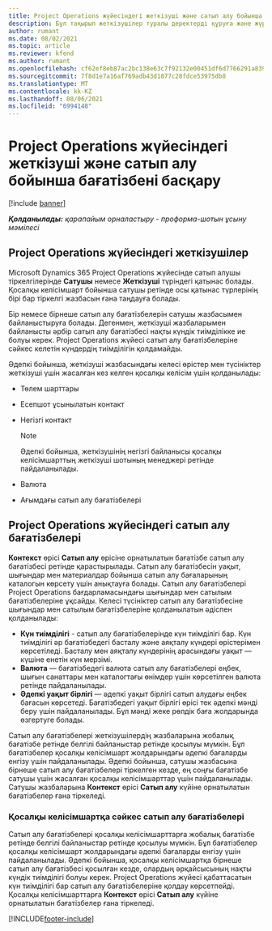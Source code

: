 ```yaml
---
title: Project Operations жүйесіндегі жеткізуші және сатып алу бойынша бағатізбені басқару
description: Бұл тақырып жеткізушілер туралы деректерді құруға және жүргізуге және қосалқы келісімшарт жасауға бағатізбелерді сатып алуға көмектесетін ақпаратты ұсынады.
author: rumant
ms.date: 08/02/2021
ms.topic: article
ms.reviewer: kfend
ms.author: rumant
ms.openlocfilehash: cf62ef8eb87ac2bc138e63c7f92132e00451df6d7766291a8399a94a070799ab
ms.sourcegitcommit: 7f8d1e7a16af769adb43d1877c28fdce53975db8
ms.translationtype: MT
ms.contentlocale: kk-KZ
ms.lasthandoff: 08/06/2021
ms.locfileid: "6994148"
---
```

# <a name="vendor-and-purchase-price-list-management-in-project-operations"></a>Project Operations жүйесіндегі жеткізуші және сатып алу бойынша бағатізбені басқару

[!include [banner](../../includes/dataverse-preview.md)]

_**Қолданылады:** қарапайым орналастыру - проформа-шотын ұсыну мәмілесі_

## <a name="vendors-in-project-operations"></a>Project Operations жүйесіндегі жеткізушілер

Microsoft Dynamics 365 Project Operations жүйесінде сатып алушы тіркелгілерінде **Сатушы** немесе **Жеткізуші** түріндегі қатынас болады. Қосалқы келісімшарт бойынша сатушы ретінде осы қатынас түрлерінің бірі бар тіркелгі жазбасын ғана таңдауға болады.

Бір немесе бірнеше сатып алу бағатізбелерін сатушы жазбасымен байланыстыруға болады. Дегенмен, жеткізуші жазбаларымен байланысты әрбір сатып алу бағатізбесі нақты күндік тиімділікке ие болуы керек. Project Operations жүйесі сатып алу бағатізбелеріне сәйкес келетін күндердің тиімділігін қолдамайды.

Әдепкі бойынша, жеткізуші жазбасындағы келесі өрістер мен түсініктер жеткізуші үшін жасалған кез келген қосалқы келісім үшін қолданылады:

- Төлем шарттары
- Есепшот ұсынылатын контакт
- Негізгі контакт

    > [!NOTE]
    > Әдепкі бойынша, жеткізушінің негізгі байланысы қосалқы келісімшарттың жеткізуші шотының менеджері ретінде пайдаланылады.

- Валюта
- Ағымдағы сатып алу бағатізбелері

## <a name="purchase-price-lists-in-project-operations"></a>Project Operations жүйесіндегі сатып алу бағатізбелері

**Контекст** өрісі **Сатып алу** өрісіне орнатылатын бағатізбе сатып алу бағатізбесі ретінде қарастырылады. Сатып алу бағатізбесін уақыт, шығындар мен материалдар бойынша сатып алу бағаларының каталогын көрсету үшін анықтауға болады. Сатып алу бағатізбелері Project Operations бағдарламасындағы шығындар мен сатылым бағатізбелеріне ұқсайды. Келесі түсініктер сатып алу бағатізбесіне шығындар мен сатылым бағатізбелеріне қолданылатын әдіспен қолданылады:

- **Күн тиімділігі** - сатып алу бағатізбелерінде күн тиімділігі бар. Күн тиімділігі әр бағатізбедегі басталу және аяқталу күндері өрістерімен көрсетіледі. Басталу мен аяқталу күндерінің арасындағы уақыт — күшіне енетін күн мерзімі.
- **Валюта** — бағатізбедегі валюта сатып алу бағатізбелері еңбек, шығын санаттары мен каталогтағы өнімдер үшін көрсетілген валюта ретінде пайдаланылады.
- **Әдепкі уақыт бірлігі** — әдепкі уақыт бірлігі сатып алудағы еңбек бағасын көрсетеді. Бағатізбедегі уақыт бірлігі өрісі тек әдепкі мәнді беру үшін пайдаланылады. Бұл мәнді жеке рөлдік баға жолдарында өзгертуге болады.

Сатып алу бағатізбелері жеткізушілердің жазбаларына жобалық бағатізбе ретінде белгілі байланыстар ретінде қосылуы мүмкін. Бұл бағатізбелер қосалқы келісімшарт жолдарындағы әдепкі бағаларды енгізу үшін пайдаланылады. Әдепкі бойынша, сатушы жазбасына бірнеше сатып алу бағатізбелері тіркелген кезде, ең соңғы бағатізбе сатушы үшін жасалған қосалқы келісімшарттар үшін пайдаланылады. Сатушы жазбаларына **Контекст** өрісі **Сатып алу** күйіне орнатылатын бағатізбелер ғана тіркеледі.

### <a name="subcontract-specific-purchase-price-lists"></a>Қосалқы келісімшартқа сәйкес сатып алу бағатізбелері

Сатып алу бағатізбелері қосалқы келісімшарттарға жобалық бағатізбе ретінде белгілі байланыстар ретінде қосылуы мүмкін. Бұл бағатізбелер қосалқы келісімшарт жолдарындағы әдепкі бағаларды енгізу үшін пайдаланылады. Әдепкі бойынша, қосалқы келісімшартқа бірнеше сатып алу бағатізбесі қосылған кезде, олардың әрқайсысының нақты күндік тиімділігі болуы керек. Project Operations жүйесі қабаттасатын күн тиімділігі бар сатып алу бағатізбелеріне қолдау көрсетпейді. Қосалқы келісімшарттарға **Контекст** өрісі **Сатып алу** күйіне орнатылатын бағатізбелер ғана тіркеледі.

[!INCLUDE[footer-include](../../includes/footer-banner.md)]
